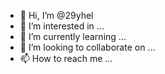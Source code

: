 - 👋 Hi, I’m @29yhel
- 👀 I’m interested in ...
- 🌱 I’m currently learning ...
- 💞️ I’m looking to collaborate on ...
- 📫 How to reach me ...

<!---
29yhel/29yhel is a ✨ special ✨ repository because its `README.md` (this file) appears on your GitHub profile.
You can click the Preview link to take a look at your changes.
--->
